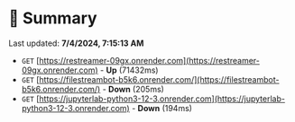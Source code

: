 # 📖 Summary
Last updated: **7/4/2024, 7:15:13 AM**

- `GET` [https://restreamer-09gx.onrender.com](https://restreamer-09gx.onrender.com) - **Up** (71432ms)
- `GET` [https://filestreambot-b5k6.onrender.com/](https://filestreambot-b5k6.onrender.com/) - **Down** (205ms)
- `GET` [https://jupyterlab-python3-12-3.onrender.com](https://jupyterlab-python3-12-3.onrender.com) - **Down** (194ms)
